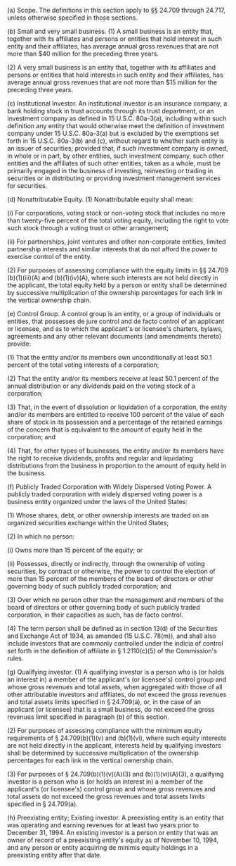 (a) Scope. The definitions in this section apply to §§ 24.709 through 24.717, unless otherwise specified in those sections.

(b) Small and very small business. (1) A small business is an entity that, together with its affiliates and persons or entities that hold interest in such entity and their affiliates, has average annual gross revenues that are not more than $40 million for the preceding three years.
              

(2) A very small business is an entity that, together with its affiliates and persons or entities that hold interests in such entity and their affiliates, has average annual gross revenues that are not more than $15 million for the preceding three years.

(c) Institutional Investor. An institutional investor is an insurance company, a bank holding stock in trust accounts through its trust department, or an investment company as defined in 15 U.S.C. 80a-3(a), including within such definition any entity that would otherwise meet the definition of investment company under 15 U.S.C. 80a-3(a) but is excluded by the exemptions set forth in 15 U.S.C. 80a-3(b) and (c), without regard to whether such entity is an issuer of securities; provided that, if such investment company is owned, in whole or in part, by other entities, such investment company, such other entities and the affiliates of such other entities, taken as a whole, must be primarily engaged in the business of investing, reinvesting or trading in securities or in distributing or providing investment management services for securities.

(d) Nonattributable Equity. (1) Nonattributable equity shall mean:

(i) For corporations, voting stock or non-voting stock that includes no more than twenty-five percent of the total voting equity, including the right to vote such stock through a voting trust or other arrangement;

(ii) For partnerships, joint ventures and other non-corporate entities, limited partnership interests and similar interests that do not afford the power to exercise control of the entity.

(2) For purposes of assessing compliance with the equity limits in §§ 24.709 (b)(1)(iii)(A) and (b)(1)(iv)(A), where such interests are not held directly in the applicant, the total equity held by a person or entity shall be determined by successive multiplication of the ownership percentages for each link in the vertical ownership chain.

(e) Control Group. A control group is an entity, or a group of individuals or entities, that possesses de jure control and de facto control of an applicant or licensee, and as to which the applicant's or licensee's charters, bylaws, agreements and any other relevant documents (and amendments thereto) provide:

(1) That the entity and/or its members own unconditionally at least 50.1 percent of the total voting interests of a corporation;

(2) That the entity and/or its members receive at least 50.1 percent of the annual distribution or any dividends paid on the voting stock of a corporation;

(3) That, in the event of dissolution or liquidation of a corporation, the entity and/or its members are entitled to receive 100 percent of the value of each share of stock in its possession and a percentage of the retained earnings of the concern that is equivalent to the amount of equity held in the corporation; and

(4) That, for other types of businesses, the entity and/or its members have the right to receive dividends, profits and regular and liquidating distributions from the business in proportion to the amount of equity held in the business.
              

(f) Publicly Traded Corporation with Widely Dispersed Voting Power. A publicly traded corporation with widely dispersed voting power is a business entity organized under the laws of the United States:

(1) Whose shares, debt, or other ownership interests are traded on an organized securities exchange within the United States;

(2) In which no person:

(i) Owns more than 15 percent of the equity; or

(ii) Possesses, directly or indirectly, through the ownership of voting securities, by contract or otherwise, the power to control the election of more than 15 percent of the members of the board of directors or other governing body of such publicly traded corporation; and

(3) Over which no person other than the management and members of the board of directors or other governing body of such publicly traded corporation, in their capacities as such, has de facto control.
              

(4) The term person shall be defined as in section 13(d) of the Securities and Exchange Act of 1934, as amended (15 U.S.C. 78(m)), and shall also include investors that are commonly controlled under the indicia of control set forth in the definition of affiliate in § 1.2110(c)(5) of the Commission's rules.

(g) Qualifying investor. (1) A qualifying investor is a person who is (or holds an interest in) a member of the applicant's (or licensee's) control group and whose gross revenues and total assets, when aggregated with those of all other attributable investors and affiliates, do not exceed the gross revenues and total assets limits specified in § 24.709(a), or, in the case of an applicant (or licensee) that is a small business, do not exceed the gross revenues limit specified in paragraph (b) of this section.

(2) For purposes of assessing compliance with the minimum equity requirements of § 24.709(b)(1)(v) and (b)(1)(vi), where such equity interests are not held directly in the applicant, interests held by qualifying investors shall be determined by successive multiplication of the ownership percentages for each link in the vertical ownership chain.

(3) For purposes of § 24.709(b)(1)(v)(A)(3) and (b)(1)(vi)(A)(3), a qualifying investor is a person who is (or holds an interest in) a member of the applicant's (or licensee's) control group and whose gross revenues and total assets do not exceed the gross revenues and total assets limits specified in § 24.709(a).

(h) Preexisting entity; Existing investor. A preexisting entity is an entity that was operating and earning revenues for at least two years prior to December 31, 1994. An existing investor is a person or entity that was an owner of record of a preexisting entity's equity as of November 10, 1994, and any person or entity acquiring de minimis equity holdings in a preexisting entity after that date.
              

